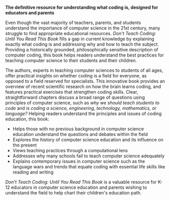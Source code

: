 **The definitive resource for understanding what coding is, designed for educators and parents**

Even though the vast majority of teachers, parents, and students understand the importance of computer science in the 21st century, many struggle to find appropriate educational resources. _Don't Teach Coding: Until You Read This Book_ fills a gap in current knowledge by explaining exactly what coding is and addressing why and how to teach the subject. Providing a historically grounded, philosophically sensitive description of computer coding, this book helps readers understand the best practices for teaching computer science to their students and their children.

The authors, experts in teaching computer sciences to students of all ages, offer practical insights on whether coding is a field for everyone, as opposed to a field reserved for specialists. This innovative book provides an overview of recent scientific research on how the brain learns coding, and features practical exercises that strengthen coding skills. Clear, straightforward chapters discuss a broad range of questions using principles of computer science, such as _why we should teach students to code_ and _is coding a science, engineering, technology, mathematics, or language?_ Helping readers understand the principles and issues of coding education, this book:

- Helps those with no previous background in computer science education understand the questions and debates within the field
- Explores the history of computer science education and its influence on the present
- Views teaching practices through a computational lens
- Addresses why many schools fail to teach computer science adequately
- Explains contemporary issues in computer science such as the language wars and trends that equate coding with essential life skills like reading and writing

_Don't Teach Coding: Until You Read This Book_ is a valuable resource for K-12 educators in computer science education and parents wishing to understand the field to help chart their children's education path.
